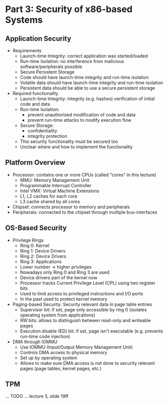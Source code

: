 # Part 3: Security of x86-based Systems
## Application Security
- Requirements
	- Launch-time Integrity: correct application was started/loaded
	- Run-time Isolation: no interference from malicious software/peripherals possible
	- Secure Persistent Storage
	- Code should have launch-time integrity and run-time isolation
	- Volatile data should have launch-time integrity and run-time isolation
	- Persistent data should be able to use a secure persistent storage
- Required functionality
	- Launch-time Integrity: integrity (e.g. hashes) verification of initial code and data
	- Run-time Isolation:
		- prevent unauthorised modification of code and data
		- prevent run-time attacks to modify execution flow
	- Secure Storage:
		- confidentiality
		- integrity protection
	- This security functionality must be secured too
	- Unclear where and how to implement the functionality

## Platform Overview
- Processor: contains one or more CPUs (called "cores" in this lecture)
	- MMU: Memory Management Unit
	- Programmable Interrupt Controller
	- Intel VMX: Virtual Machine Extensions
	- L1, L2 caches for each core
	- L3 cache shared by all cores
- Chipset: connects processor to memory and peripherals
- Peripherals: connected to the chipset through multiple bus-interfaces

## OS-Based Security
- Privilege Rings
	- Ring 0: Kernel
	- Ring 1: Device Drivers
	- Ring 2: Device Drivers
	- Ring 3: Applications
	- Lower number -> higher privileges
	- Nowadays only Ring 0 and Ring 3 are used
	- Device drivers part of the kernel now
	- Processor tracks Current Privilege Level (CPL) using two register bits
	- Used to limit access to privileged instructions and I/O ports
	- In the past used to protect kernel memory
- Paging-based Security: Security relevant data in page table entries
	- Supervisor bit: if set, page only accessible by ring 0 (isolates operating system from applications)
	- RW bits: allows to distinguish between read-only and writeable pages
	- Execution disable (ED) bit: if set, page isn't executable (e.g. prevents run-time code injection)
- DMA through IOMMU
	- Use IOMMU (Input/Output Memory Management Unit)
	- Controls DMA access to physical memory
	- Set up by operating system
	- Allows to make sure DMA access is not done to security relevant pages (page tables, kernel pages, etc.)

## TPM
... TODO ... lecture 5, slide 19ff